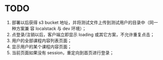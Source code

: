 # TODO

1. 部署以后获得 s3 bucket 地址，并将测试文件上传到测试用户的目录中（同一种方案兼
   容 localstack 与 dev 环境）；
1. 点登录/注销以后，客户端立即显示 loading 或其它方案，不允许重复点击；
1. 用户的全部课程内容列表页面；
1. 显示用户的某个课程内容页面；
1. 当前页面如果没有 session，重定向到首页进行登录；
